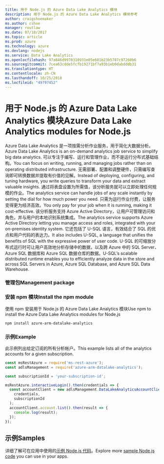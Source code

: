 ```yaml
---
title: 用于 Node.js 的 Azure Data Lake Analytics 模块
description: 用于 Node.js 的 Azure Data Lake Analytics 模块参考
author: craigshoemaker
ms.author: cshoe
manager: routlaw
ms.date: 07/18/2017
ms.topic: article
ms.prod: azure
ms.technology: azure
ms.devlang: nodejs
ms.service: Data Lake Analytics
ms.openlocfilehash: 97a846d9970310931e05e681b23b5787c97260b6
ms.sourcegitcommit: 7cea63cdde5fcfb19271bf7a93b1eb0dabdddb31
ms.translationtype: HT
ms.contentlocale: zh-CN
ms.lasthandoff: 10/25/2018
ms.locfileid: "49797452"
---
```

# <a name="azure-data-lake-analytics-modules-for-nodejs"></a><span data-ttu-id="ece75-103">用于 Node.js 的 Azure Data Lake Analytics 模块</span><span class="sxs-lookup"><span data-stu-id="ece75-103">Azure Data Lake Analytics modules for Node.js</span></span>

<span data-ttu-id="ece75-104">Azure Data Lake Analytics 是一项按需分析作业服务，用于简化大数据分析。</span><span class="sxs-lookup"><span data-stu-id="ece75-104">Azure Data Lake Analytics is an on-demand analytics job service to simplify big data analytics.</span></span> <span data-ttu-id="ece75-105">可以专注于编写、运行和管理作业，而不是运行分布式基础结构。</span><span class="sxs-lookup"><span data-stu-id="ece75-105">You can focus on writing, running, and managing jobs rather than on operating distributed infrastructure.</span></span> <span data-ttu-id="ece75-106">无需部署、配置和调整硬件，只需编写查询即可转换数据并提取有价值的见解。</span><span class="sxs-lookup"><span data-stu-id="ece75-106">Instead of deploying, configuring, and tuning hardware, you write queries to transform your data and extract valuable insights.</span></span> <span data-ttu-id="ece75-107">通过将表盘设置为所需值，该分析服务就可以立即处理任何规模的作业。</span><span class="sxs-lookup"><span data-stu-id="ece75-107">The analytics service can handle jobs of any scale instantly by setting the dial for how much power you need.</span></span> <span data-ttu-id="ece75-108">只需为运行作业付费，让服务变得更为经济高效。</span><span class="sxs-lookup"><span data-stu-id="ece75-108">You only pay for your job when it is running, making it cost-effective.</span></span> <span data-ttu-id="ece75-109">该分析服务支持 Azure Active Directory，让用户可管理访问和角色，并与用户的本地识别系统集成。</span><span class="sxs-lookup"><span data-stu-id="ece75-109">The analytics service supports Azure Active Directory letting you manage access and roles, integrated with your on-premises identity system.</span></span> <span data-ttu-id="ece75-110">它还包括了 U-SQL 语言，有效结合了 SQL 的优点和用户代码的表达力。</span><span class="sxs-lookup"><span data-stu-id="ece75-110">It also includes U-SQL, a language that unifies the benefits of SQL with the expressive power of user code.</span></span> <span data-ttu-id="ece75-111">U-SQL 的可缩放分布式运行时可让用户高效地分析存储中的数据，以及跨 Azure 中的 SQL Server、Azure SQL 数据库和 Azure SQL 数据仓库的数据。</span><span class="sxs-lookup"><span data-stu-id="ece75-111">U-SQL’s scalable distributed runtime enables you to efficiently analyze data in the store and across SQL Servers in Azure, Azure SQL Database, and Azure SQL Data Warehouse.</span></span>

### <a name="management-package"></a><span data-ttu-id="ece75-112">管理包</span><span class="sxs-lookup"><span data-stu-id="ece75-112">Management package</span></span>

### <a name="install-the-npm-module"></a><span data-ttu-id="ece75-113">安装 npm 模块</span><span class="sxs-lookup"><span data-stu-id="ece75-113">Install the npm module</span></span>

<span data-ttu-id="ece75-114">使用 npm 安装用于 Node.js 的 Azure Data Lake Analytics 模块</span><span class="sxs-lookup"><span data-stu-id="ece75-114">Use npm to install the Azure Data Lake Analytics modules for Node.js</span></span>

```bash
npm install azure-arm-datalake-analytics
```

### <a name="example"></a><span data-ttu-id="ece75-115">示例</span><span class="sxs-lookup"><span data-stu-id="ece75-115">Example</span></span>

<span data-ttu-id="ece75-116">此示例列出给定订阅的所有分析帐户。</span><span class="sxs-lookup"><span data-stu-id="ece75-116">This example lists all of the analytics accounts for a given subscription.</span></span>

```javascript
const msRestAzure = require('ms-rest-azure');
const adlsManagement = require('azure-arm-datalake-analytics');

const subscriptionId = 'your-subscription-id';

msRestAzure.interactiveLogin().then(credentials => {
  const accountClient = new adlsManagement.DataLakeAnalyticsAccountClient(
    credentials,
    subscriptionId
  );
  accountClient.account.list().then(result => {
    console.log(result);
  });
});
```

## <a name="samples"></a><span data-ttu-id="ece75-117">示例</span><span class="sxs-lookup"><span data-stu-id="ece75-117">Samples</span></span>

<span data-ttu-id="ece75-118">详细了解可在应用中使用的[示例 Node.js 代码](https://azure.microsoft.com/resources/samples/?platform=nodejs)。</span><span class="sxs-lookup"><span data-stu-id="ece75-118">Explore more [sample Node.js code](https://azure.microsoft.com/resources/samples/?platform=nodejs) you can use in your apps.</span></span>
